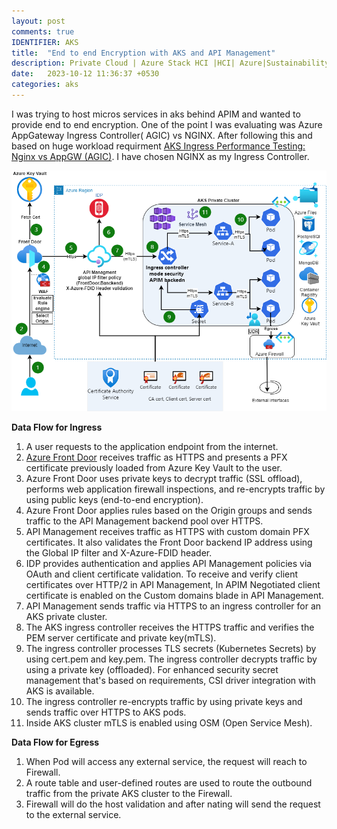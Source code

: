 ```yaml
---
layout: post
comments: true
IDENTIFIER: AKS 
title:  "End to end Encryption with AKS and API Management"
description: Private Cloud | Azure Stack HCI |HCI| Azure|Sustainability |Intel
date:   2023-10-12 11:36:37 +0530
categories: aks
---
```

I was trying to host micros services in aks behind APIM and wanted to provide end to end encryption. One of the point I was evaluating was Azure AppGateway Ingress Controller( AGIC) vs NGINX. After following this and based on huge workload requirment [AKS Ingress Performance Testing: Nginx vs AppGW (AGIC)](https://techcommunity.microsoft.com/t5/fasttrack-for-azure/aks-ingress-perf-testing-nginx-vs-appgw-agic/ba-p/3706694). I have chosen NGINX as my Ingress Controller.

<img alt='aks' src='/assets/me-AKS.png'>

**Data Flow for Ingress**

1. A user requests to the application endpoint from the internet.
2. [Azure Front Door](https://azure.microsoft.com/en-us/products/frontdoor/) receives traffic as HTTPS and presents a PFX certificate previously loaded from Azure Key Vault to the user.
3. Azure Front Door uses private keys to decrypt traffic (SSL offload), performs web application firewall inspections, and re-encrypts traffic by using public keys (end-to-end encryption).
4. Azure Front Door applies rules based on the Origin groups and sends traffic to the API Management backend pool over HTTPS.
5. API Management receives traffic as HTTPS with custom domain PFX certificates. It also validates the Front Door backend IP address using the Global IP filter and X-Azure-FDID header.
6. IDP provides authentication and applies API Management policies via OAuth and client certificate validation. To receive and verify client certificates over HTTP/2 in API Management, In APIM Negotiated client certificate is enabled on the Custom domains blade in API Management.
7. API Management sends traffic via HTTPS to an ingress controller for an AKS private cluster.
8. The AKS ingress controller receives the HTTPS traffic and verifies the PEM server certificate and private key(mTLS).
9. The ingress controller processes TLS secrets (Kubernetes Secrets) by using cert.pem and key.pem. The ingress controller decrypts traffic by using a private key (offloaded). For enhanced security secret management that's based on requirements, CSI driver integration with AKS is available.
10. The ingress controller re-encrypts traffic by using private keys and sends traffic over HTTPS to AKS pods.
11. Inside AKS cluster mTLS is enabled using OSM (Open Service Mesh).

**Data Flow for Egress**

1. When Pod will access any external service, the request will reach to Firewall.
2. A route table and user-defined routes are used to route the outbound traffic from the private AKS cluster to the Firewall.
3. Firewall will do the host validation and after nating will send the request to the external service.

